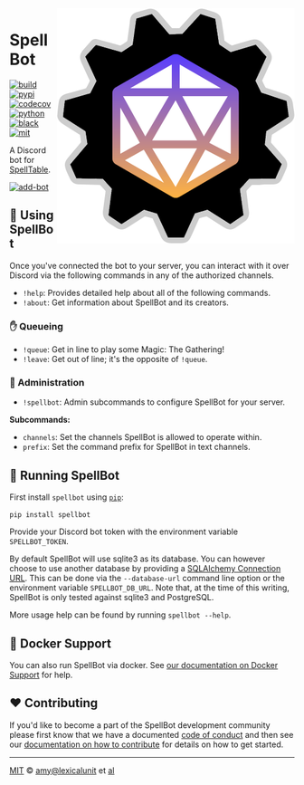 <img align="right" src="https://raw.githubusercontent.com/lexicalunit/spellbot/master/spellbot.png" />

# SpellBot

[![build][build-badge]][build]
[![pypi][pypi-badge]][pypi]
[![codecov][codecov-badge]][codecov]
[![python][python-badge]][python]
[![black][black-badge]][black]
[![mit][mit-badge]][mit]

A Discord bot for [SpellTable][spelltable].

[![add-bot][add-img]][add-bot]

## 📱 Using SpellBot

Once you've connected the bot to your server, you can interact with it over
Discord via the following commands in any of the authorized channels.

- `!help`: Provides detailed help about all of the following commands.
- `!about`: Get information about SpellBot and its creators.

### ✋ Queueing

- `!queue`: Get in line to play some Magic: The Gathering!
- `!leave`: Get out of line; it's the opposite of `!queue`.

### 👑 Administration

- `!spellbot`: Admin subcommands to configure SpellBot for your server.

**Subcommands:**

- `channels`: Set the channels SpellBot is allowed to operate within.
- `prefix`: Set the command prefix for SpellBot in text channels.

## 🤖 Running SpellBot

First install `spellbot` using [`pip`](https://pip.pypa.io/en/stable/):

```shell
pip install spellbot
```

Provide your Discord bot token with the environment variable `SPELLBOT_TOKEN`.

By default SpellBot will use sqlite3 as its database. You can however choose to
use another database by providing a [SQLAlchemy Connection URL][db-url]. This
can be done via the `--database-url` command line option or the environment
variable `SPELLBOT_DB_URL`. Note that, at the time of this writing, SpellBot is only
tested against sqlite3 and PostgreSQL.

More usage help can be found by running `spellbot --help`.

## 🐳 Docker Support

You can also run SpellBot via docker. See
[our documentation on Docker Support](DOCKER.md) for help.

## ❤️ Contributing

If you'd like to become a part of the SpellBot development community please first
know that we have a documented [code of conduct](CODE_OF_CONDUCT.md) and then
see our [documentation on how to contribute](CONTRIBUTING.md) for details on
how to get started.

---

[MIT][mit] © [amy@lexicalunit][lexicalunit] et [al][contributors]

[add-bot]:          https://discordapp.com/api/oauth2/authorize?client_id=725510263251402832&permissions=247872&scope=bot
[add-img]:          https://user-images.githubusercontent.com/1903876/82262797-71745100-9916-11ea-8b65-b3f656115e4f.png
[black-badge]:      https://img.shields.io/badge/code%20style-black-000000.svg
[black]:            https://github.com/psf/black
[build-badge]:      https://github.com/lexicalunit/spellbot/workflows/build/badge.svg
[build]:            https://github.com/lexicalunit/spellbot/actions
[codecov-badge]:    https://codecov.io/gh/lexicalunit/spellbot/branch/master/graph/badge.svg
[codecov]:          https://codecov.io/gh/lexicalunit/spellbot
[contributors]:     https://github.com/lexicalunit/spellbot/graphs/contributors
[db-url]:           https://docs.sqlalchemy.org/en/latest/core/engines.html
[lexicalunit]:      http://github.com/lexicalunit
[mit-badge]:        https://img.shields.io/badge/License-MIT-yellow.svg
[mit]:              https://opensource.org/licenses/MIT
[pypi-badge]:       https://img.shields.io/pypi/v/spellbot
[pypi]:             https://pypi.org/project/spellbot/
[python-badge]:     https://img.shields.io/badge/python-3.7+-blue.svg
[python]:           https://www.python.org/
[spelltable]:       https://www.spelltable.com/
